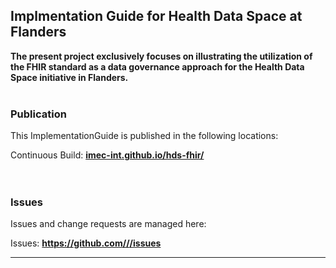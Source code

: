Implmentation Guide for Health Data Space at Flanders
---
**The present project exclusively focuses on illustrating the utilization of the FHIR standard as a data governance approach for the Health Data Space initiative in Flanders.**
<br> </br>
###
### Publication
This ImplementationGuide is published in the following locations:

Continuous Build: __[imec-int.github.io/hds-fhir/](https://imec-int.github.io/hds-fhir/)__  
<br> </br>

### Issues
Issues and change requests are managed here:  

Issues:  __[https://github.com/<handle>/<repo>/issues](https://github.com/imec-int/hds-fhir/issues)__  
  

---
